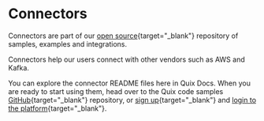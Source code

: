 # Connectors

Connectors are part of our [open source](https://github.com/quixio/quix-samples){target="_blank"} repository of samples, examples and integrations.

Connectors help our users connect with other vendors such as AWS and Kafka.

You can explore the connector README files here in Quix Docs. When you are ready to start using them, head over to the Quix code samples [GitHub](https://github.com/quixio/quix-samples){target="_blank"} repository, or [sign up](https://quix.io/signup){target="_blank"} and [login to the platform](https://portal.platform.quix.ai/){target="_blank"}.

[//]: <> (#connectors_tile_replacement)
